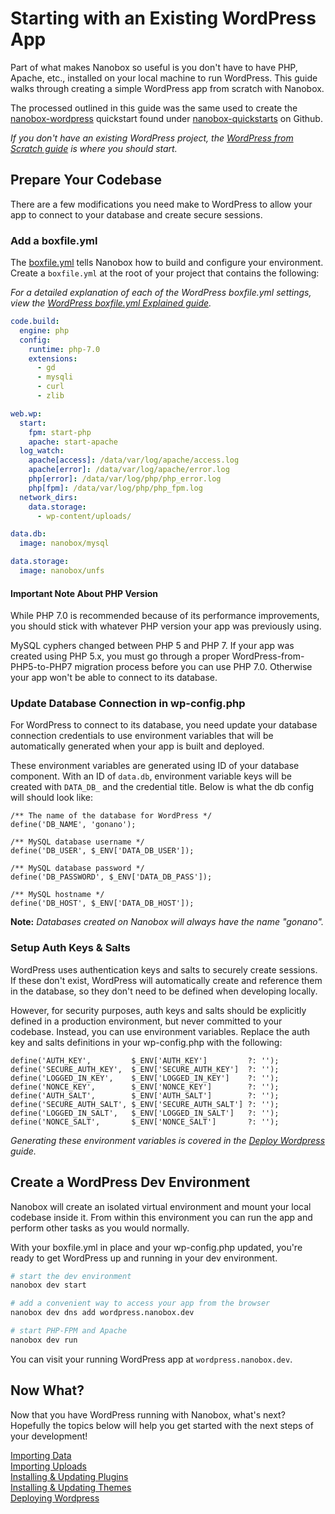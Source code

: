 # Starting with an Existing WordPress App

Part of what makes Nanobox so useful is you don't have to have PHP, Apache, etc., installed on your local machine to run WordPress. This guide walks through creating a simple WordPress app from scratch with Nanobox.

The processed outlined in this guide was the same used to create the [nanobox-wordpress](https://github.com/nanobox-quickstarts/nanobox-wordpress) quickstart found under [nanobox-quickstarts](https://github.com/nanobox-quickstarts) on Github.

*If you don't have an existing WordPress project, the [WordPress from Scratch guide](/php/wordpress/from-scratch) is where you should start.*

## Prepare Your Codebase
There are a few modifications you need make to WordPress to allow your app to connect to your database and create secure sessions.

### Add a boxfile.yml
The [boxfile.yml](https://docs.nanobox.io/boxfile/) tells Nanobox how to build and configure your environment. Create a `boxfile.yml` at the root of your project that contains the following:

*For a detailed explanation of each of the WordPress boxfile.yml settings, view the [WordPress boxfile.yml Explained guide](advanced/boxfile-explained).*

```yaml
code.build:
  engine: php
  config:
    runtime: php-7.0
    extensions:
      - gd
      - mysqli
      - curl
      - zlib

web.wp:
  start:
    fpm: start-php
    apache: start-apache
  log_watch:
    apache[access]: /data/var/log/apache/access.log
    apache[error]: /data/var/log/apache/error.log
    php[error]: /data/var/log/php/php_error.log
    php[fpm]: /data/var/log/php/php_fpm.log
  network_dirs:
    data.storage:
      - wp-content/uploads/

data.db:
  image: nanobox/mysql

data.storage:
  image: nanobox/unfs
```

#### Important Note About PHP Version
While PHP 7.0 is recommended because of its performance improvements, you should stick with whatever PHP version your app was previously using.

MySQL cyphers changed between PHP 5 and PHP 7. If your app was created using PHP 5.x, you must go through a proper WordPress-from-PHP5-to-PHP7 migration process before you can use PHP 7.0. Otherwise your app won't be able to connect to its database.

### Update Database Connection in wp-config.php
For WordPress to connect to its database, you need update your database connection credentials to use environment variables that will be automatically generated when your app is built and deployed.

These environment variables are generated using ID of your database component. With an ID of `data.db`, environment variable keys will be created with `DATA_DB_` and the credential title. Below is what the db config will should look like:

```php?start_inline=1
/** The name of the database for WordPress */
define('DB_NAME', 'gonano');

/** MySQL database username */
define('DB_USER', $_ENV['DATA_DB_USER']);

/** MySQL database password */
define('DB_PASSWORD', $_ENV['DATA_DB_PASS']);

/** MySQL hostname */
define('DB_HOST', $_ENV['DATA_DB_HOST']);
```

**Note:** *Databases created on Nanobox will always have the name "gonano".*

### Setup Auth Keys & Salts
WordPress uses authentication keys and salts to securely create sessions. If these don't exist, WordPress will automatically create and reference them in the database, so they don't need to be defined when developing locally.

However, for security purposes, auth keys and salts should be explicitly defined in a production environment, but never committed to your codebase. Instead, you can use environment variables. Replace the auth key and salts definitions in your wp-config.php with the following:

```php?start_inline=1
define('AUTH_KEY',         $_ENV['AUTH_KEY']         ?: '');
define('SECURE_AUTH_KEY',  $_ENV['SECURE_AUTH_KEY']  ?: '');
define('LOGGED_IN_KEY',    $_ENV['LOGGED_IN_KEY']    ?: '');
define('NONCE_KEY',        $_ENV['NONCE_KEY']        ?: '');
define('AUTH_SALT',        $_ENV['AUTH_SALT']        ?: '');
define('SECURE_AUTH_SALT', $_ENV['SECURE_AUTH_SALT'] ?: '');
define('LOGGED_IN_SALT',   $_ENV['LOGGED_IN_SALT']   ?: '');
define('NONCE_SALT',       $_ENV['NONCE_SALT']       ?: '');
```

*Generating these environment variables is covered in the [Deploy Wordpress](/php/wordpress/deploy-wordpress) guide.*

## Create a WordPress Dev Environment
Nanobox will create an isolated virtual environment and mount your local codebase inside it. From within this environment you can run the app and perform other tasks as you would normally.

With your boxfile.yml in place and your wp-config.php updated, you're ready to get WordPress up and running in your dev environment.


```bash
# start the dev environment
nanobox dev start

# add a convenient way to access your app from the browser
nanobox dev dns add wordpress.nanobox.dev

# start PHP-FPM and Apache
nanobox dev run
```

You can visit your running WordPress app at `wordpress.nanobox.dev`.

## Now What?
Now that you have WordPress running with Nanobox, what's next? Hopefully the topics below will help you get started with the next steps of your development!

[Importing Data](/php/wordpress/data-storage-management/importing-data)  
[Importing Uploads](/php/wordpress/data-storage-management/importing-uploads)  
[Installing & Updating Plugins](/php/wordpress/installing-updating-plugins)  
[Installing & Updating Themes](/php/wordpress/installing-updating-themes)  
[Deploying Wordpress](/php/wordpress/deploy-wordpress)
